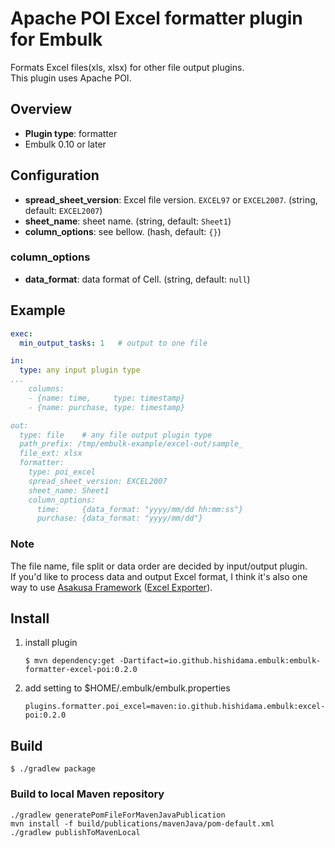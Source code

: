 # Apache POI Excel formatter plugin for Embulk

Formats Excel files(xls, xlsx) for other file output plugins.  
This plugin uses Apache POI.

## Overview

* **Plugin type**: formatter
* Embulk 0.10 or later

## Configuration

* **spread_sheet_version**: Excel file version. `EXCEL97` or `EXCEL2007`. (string, default: `EXCEL2007`)
* **sheet_name**: sheet name. (string, default: `Sheet1`)
* **column_options**: see bellow. (hash, default: `{}`)

### column_options

* **data_format**: data format of Cell. (string, default: `null`)

## Example

```yaml
exec:
  min_output_tasks: 1	# output to one file

in:
  type: any input plugin type
...
    columns:
    - {name: time,     type: timestamp}
    - {name: purchase, type: timestamp}

out:
  type: file	# any file output plugin type
  path_prefix: /tmp/embulk-example/excel-out/sample_
  file_ext: xlsx
  formatter:
    type: poi_excel
    spread_sheet_version: EXCEL2007
    sheet_name: Sheet1
    column_options:
      time:     {data_format: "yyyy/mm/dd hh:mm:ss"}
      purchase: {data_format: "yyyy/mm/dd"}
```

### Note

The file name, file split or data order are decided by input/output plugin.  
If you'd like to process data and output Excel format, I think it's also one way to use [Asakusa Framework](http://www.asakusafw.com/) ([Excel Exporter](http://www.ne.jp/asahi/hishidama/home/tech/asakusafw/directio/excelformat.html>)).


## Install

1. install plugin
   ```
   $ mvn dependency:get -Dartifact=io.github.hishidama.embulk:embulk-formatter-excel-poi:0.2.0
   ```

2. add setting to $HOME/.embulk/embulk.properties
   ```
   plugins.formatter.poi_excel=maven:io.github.hishidama.embulk:excel-poi:0.2.0
   ```


## Build

```
$ ./gradlew package
```

### Build to local Maven repository

```
./gradlew generatePomFileForMavenJavaPublication
mvn install -f build/publications/mavenJava/pom-default.xml
./gradlew publishToMavenLocal
```

